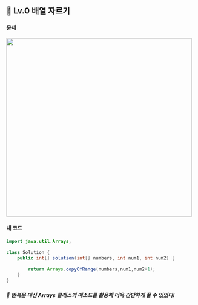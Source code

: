 ## 📍 Lv.0 배열 자르기 <br>

#### 문제 <br>
<img src="https://github.com/yejinsohn/TIL/assets/104317217/52eff915-f409-4b93-a7b5-51a406d473c9" width="490" height="470"/>

#### 내 코드 <br>

```Java
import java.util.Arrays;

class Solution {
    public int[] solution(int[] numbers, int num1, int num2) {
        
        return Arrays.copyOfRange(numbers,num1,num2+1); 
    }
}
```

##### 🌿 반복문 대신 Arrays 클래스의 메소드를 활용해 더욱 간단하게 풀 수 있었다!
